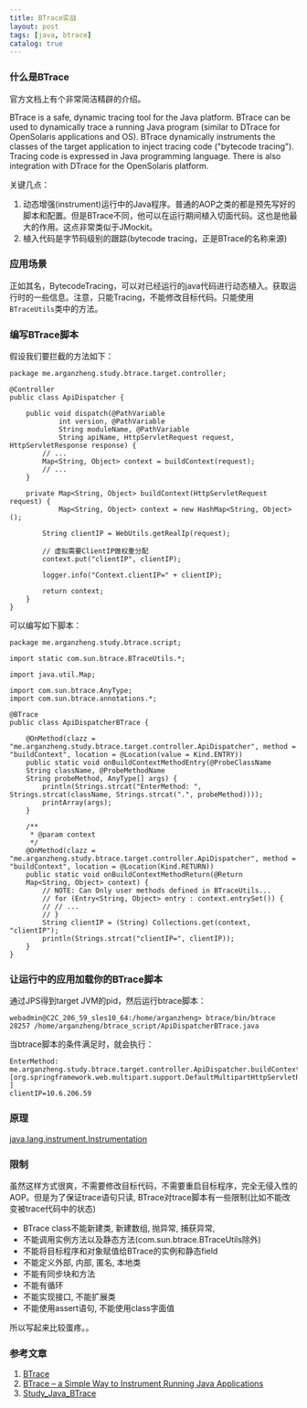 ```yaml
---
title: BTrace实战
layout: post
tags: [java, btrace]
catalog: true
---
```


### 什么是BTrace

官方文档上有个非常简洁精辟的介绍。

>
BTrace is a safe, dynamic tracing tool for the Java platform. BTrace can be used to dynamically trace a running Java program (similar to DTrace for OpenSolaris applications and OS). BTrace dynamically instruments the classes of the target application to inject tracing code ("bytecode tracing"). Tracing code is expressed in Java programming language. There is also integration with DTrace for the OpenSolaris platform.

关键几点：

1. 动态增强(instrument)运行中的Java程序。普通的AOP之类的都是预先写好的脚本和配置。但是BTrace不同，他可以在运行期间植入切面代码。这也是他最大的作用。这点非常类似于JMockit。
2. 植入代码是字节码级别的跟踪(bytecode tracing，正是BTrace的名称来源)


### 应用场景

正如其名，BytecodeTracing，可以对已经运行的java代码进行动态植入。获取运行时的一些信息。注意，只能Tracing，不能修改目标代码。只能使用`BTraceUtils`类中的方法。

### 编写BTrace脚本

假设我们要拦截的方法如下：

	package me.arganzheng.study.btrace.target.controller;

	@Controller
	public class ApiDispatcher {

		public void dispatch(@PathVariable
		    	int version, @PathVariable
		    	String moduleName, @PathVariable
		    	String apiName, HttpServletRequest request, HttpServletResponse response) {
		    // ...
		    Map<String, Object> context = buildContext(request);
		    // ...
		}

		private Map<String, Object> buildContext(HttpServletRequest request) {
		        Map<String, Object> context = new HashMap<String, Object>();

	        String clientIP = WebUtils.getRealIp(request);

	        // 虚拟需要ClientIP做权重分配
	        context.put("clientIP", clientIP);
	        
	        logger.info("Context.clientIP=" + clientIP);

	        return context;
		}
	}

可以编写如下脚本：

	package me.arganzheng.study.btrace.script;

	import static com.sun.btrace.BTraceUtils.*;

	import java.util.Map;

	import com.sun.btrace.AnyType;
	import com.sun.btrace.annotations.*;

	@BTrace
	public class ApiDispatcherBTrace {

	    @OnMethod(clazz = "me.arganzheng.study.btrace.target.controller.ApiDispatcher", method = "buildContext", location = @Location(value = Kind.ENTRY))
	    public static void onBuildContextMethodEntry(@ProbeClassName
	    String className, @ProbeMethodName
	    String probeMethod, AnyType[] args) {
	        println(Strings.strcat("EnterMethod: ", Strings.strcat(className, Strings.strcat(".", probeMethod))));
	        printArray(args);
	    }

	    /**
	     * @param context
	     */
	    @OnMethod(clazz = "me.arganzheng.study.btrace.target.controller.ApiDispatcher", method = "buildContext", location = @Location(Kind.RETURN))
	    public static void onBuildContextMethodReturn(@Return
	    Map<String, Object> context) {
	        // NOTE: Can Only user methods defined in BTraceUtils...
	        // for (Entry<String, Object> entry : context.entrySet()) {
	        // // ...
	        // }
	        String clientIP = (String) Collections.get(context, "clientIP");
	        println(Strings.strcat("clientIP=", clientIP));
	    }
	}


### 让运行中的应用加载你的BTrace脚本

通过JPS得到target JVM的pid，然后运行btrace脚本： 
	
	webadmin@C2C_206_59_sles10_64:/home/arganzheng> btrace/bin/btrace 28257 /home/arganzheng/btrace_script/ApiDispatcherBTrace.java

当btrace脚本的条件满足时，就会执行：

	EnterMethod: me.arganzheng.study.btrace.target.controller.ApiDispatcher.buildContext
	[org.springframework.web.multipart.support.DefaultMultipartHttpServletRequest@26fc5b01, ]
	clientIP=10.6.206.59


### 原理

[java.lang.instrument.Instrumentation](http://docs.oracle.com/javase/6/docs/technotes/guides/instrumentation/index.html)

### 限制

虽然这样方式很爽，不需要修改目标代码，不需要重启目标程序，完全无侵入性的AOP。但是为了保证trace语句只读, BTrace对trace脚本有一些限制(比如不能改变被trace代码中的状态) 

* BTrace class不能新建类, 新建数组, 抛异常, 捕获异常,
* 不能调用实例方法以及静态方法(com.sun.btrace.BTraceUtils除外)
* 不能将目标程序和对象赋值给BTrace的实例和静态field
* 不能定义外部, 内部, 匿名, 本地类
* 不能有同步块和方法
* 不能有循环
* 不能实现接口, 不能扩展类
* 不能使用assert语句, 不能使用class字面值

所以写起来比较蛋疼。。


### 参考文章

1. [BTrace](https://kenai.com/projects/btrace/pages/Home)
2. [BTrace – a Simple Way to Instrument Running Java Applications](http://piotrnowicki.com/2012/05/btrace-a-simple-way-to-instrument-running-java-applications/)
3. [Study_Java_BTrace ](http://source.hatter.me/p/hatter-source-code/wiki/Study_Java_BTrace)


